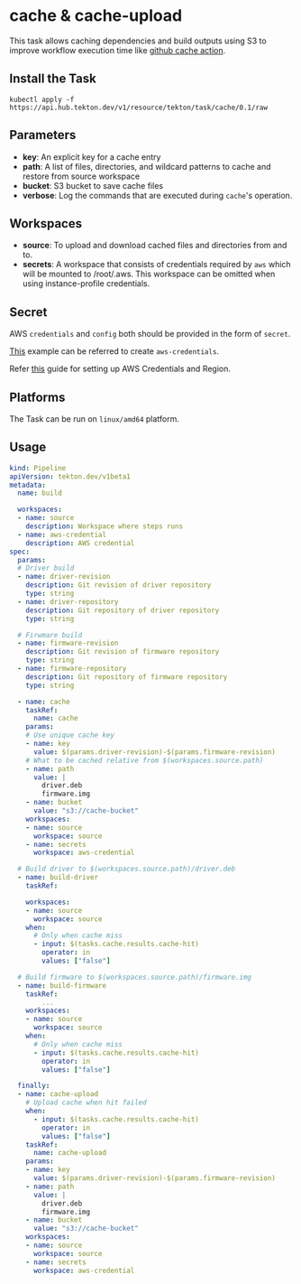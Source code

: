 # cache & cache-upload

This task allows caching dependencies and build outputs using S3 to improve workflow execution time like [github cache action](https://github.com/actions/cache).

## Install the Task

```
kubectl apply -f https://api.hub.tekton.dev/v1/resource/tekton/task/cache/0.1/raw
```

## Parameters

- **key**: An explicit key for a cache entry
- **path**: A list of files, directories, and wildcard patterns to cache and restore from source workspace
- **bucket**: S3 bucket to save cache files
- **verbose**: Log the commands that are executed during `cache`'s operation.


## Workspaces

- **source**: To upload and download cached files and directories from and to.
- **secrets**: A workspace that consists of credentials required by `aws` which will be mounted to /root/.aws. This workspace can be omitted when using instance-profile credentials.


## Secret

AWS `credentials` and `config` both should be provided in the form of `secret`.

[This](../aws-cli/0.2/samples/secret.yaml) example can be referred to create `aws-credentials`.

Refer [this](https://docs.aws.amazon.com/sdk-for-java/v1/developer-guide/setup-credentials.html) guide for setting up AWS Credentials and Region.

## Platforms

The Task can be run on `linux/amd64` platform.

## Usage

```yaml
kind: Pipeline
apiVersion: tekton.dev/v1beta1
metadata:
  name: build

  workspaces:
  - name: source
    description: Workspace where steps runs
  - name: aws-credential
    description: AWS credential
spec:
  params:
  # Driver build
  - name: driver-revision
    description: Git revision of driver repository
    type: string
  - name: driver-repository
    description: Git repository of driver repository
    type: string

  # Firwmare build
  - name: firmware-revision
    description: Git revision of firmware repository
    type: string
  - name: firmware-repository
    description: Git repository of firmware repository
    type: string

  - name: cache
    taskRef:
      name: cache
    params:
    # Use unique cache key
    - name: key
      value: $(params.driver-revision)-$(params.firmware-revision)
    # What to be cached relative from $(workspaces.source.path)
    - name: path
      value: |
        driver.deb
        firmware.img
    - name: bucket
      value: "s3://cache-bucket"
    workspaces:
    - name: source
      workspace: source
    - name: secrets
      workspace: aws-credential

  # Build driver to $(workspaces.source.path)/driver.deb
  - name: build-driver
    taskRef:

    workspaces:
    - name: source
      workspace: source
    when:
      # Only when cache miss
      - input: $(tasks.cache.results.cache-hit)
        operator: in
        values: ["false"]

  # Build firmware to $(workspaces.source.path)/firmware.img
  - name: build-firmware
    taskRef:
        ...
    workspaces:
    - name: source
      workspace: source
    when:
      # Only when cache miss
      - input: $(tasks.cache.results.cache-hit)
        operator: in
        values: ["false"]

  finally:
  - name: cache-upload
    # Upload cache when hit failed
    when:
      - input: $(tasks.cache.results.cache-hit)
        operator: in
        values: ["false"]
    taskRef:
      name: cache-upload
    params:
    - name: key
      value: $(params.driver-revision)-$(params.firmware-revision)
    - name: path
      value: |
        driver.deb
        firmware.img
    - name: bucket
      value: "s3://cache-bucket"
    workspaces:
    - name: source
      workspace: source
    - name: secrets
      workspace: aws-credential
```
